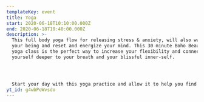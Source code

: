 ```yaml
---
templateKey: event
title: Yoga
start: 2020-06-18T10:10:00.000Z
end: 2020-06-18T10:40:00.000Z
description: >-
  This full body yoga flow for releasing stress & anxiety, will also wake up
  your being and reset and energize your mind. This 30 minute Boho Beautiful
  yoga class is the perfect way to increase your flexibility and connect
  yourself deeper to your breath and your blissful inner-self.




  Start your day with this yoga practice and allow it to help you find grounding and stability through these strange and difficult times of the COVID19 pandemic. Let’s keep our bodies and minds strong and healthy, reconnect with our inner energy through our home yoga practice.
yt_id: g4wbPoWvsdo
---
```

